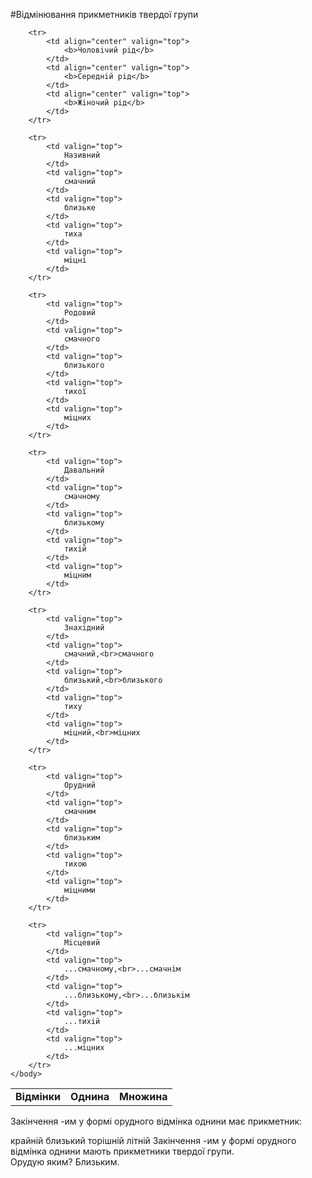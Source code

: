 #Вiдмiнювання прикметникiв твердої групи


<table style="width: 90%;" align="center">
    <body>
        <tr>
            <td rowspan="2"  align="center" valign="top">
                <b>Вiдмiнки</b>
            </td>  
            <td colspan="3" align="center" valign="top">
                <b>Однина</b>
            </td>
            <td rowspan="2"  align="center" valign="top">
                <b>Множина</b>
            </td>                     
        </tr>

        <tr>
            <td align="center" valign="top">
                <b>Чоловiчий рiд</b>
            </td>  
            <td align="center" valign="top">
                <b>Середнiй рiд</b>
            </td>
            <td align="center" valign="top">
                <b>Жiночий рiд</b>
            </td>                     
        </tr>

        <tr>
            <td valign="top">
                Називний
            </td>  
            <td valign="top">
                смачний
            </td>
            <td valign="top">
                близьке
            </td>
            <td valign="top">
                тиха
            </td>
            <td valign="top">
                мiцнi
            </td>                   
        </tr>

        <tr>
            <td valign="top">
                Родовий    
            </td>  
            <td valign="top">
                смачного
            </td>
            <td valign="top">
                близького
            </td>
            <td valign="top">
                тихої
            </td>
            <td valign="top">
                мiцних
            </td>                   
        </tr>

        <tr>
            <td valign="top">
                Давальний
            </td>  
            <td valign="top">
                смачному
            </td>
            <td valign="top">
                близькому
            </td>
            <td valign="top">
                тихiй
            </td>
            <td valign="top">
                мiцним
            </td>                   
        </tr>

        <tr>
            <td valign="top">
                Знахiдний
            </td>  
            <td valign="top">
                смачний,<br>смачного
            </td>
            <td valign="top">
                близький,<br>близького
            </td>
            <td valign="top">
                тиху
            </td>
            <td valign="top">
                мiцний,<br>мiцних
            </td>                   
        </tr>

        <tr>
            <td valign="top">
                Орудний    
            </td>  
            <td valign="top">
                смачним
            </td>
            <td valign="top">
                близьким
            </td>
            <td valign="top">
                тихою
            </td>
            <td valign="top">
                мiцними
            </td>                   
        </tr>

        <tr>
            <td valign="top">
                Мiсцевий 
            </td>  
            <td valign="top">
                ...смачному,<br>...смачнiм
            </td>
            <td valign="top">
                ...близькому,<br>...близькiм
            </td>
            <td valign="top">
                ...тихiй
            </td>
            <td valign="top">
                ...мiцних
            </td>                   
        </tr>        
    </body>
</table>

<quiz> 
    <question>
       <p>Закінчення <span class="p1">-им</span> у формі орудного відмінка однини має прикметник:</p>
           <answer>крайній</answer>
           <answer correct>близький</answer>
           <answer>торішній</answer>
           <answer>літній</answer>
      <explanation>
Закінчення <span class="p1">-им</span> у формі орудного відмінка однини мають прикметники твердої групи. <br>
Орудую яким? Близьким.
</explanation>
    </question>
</quiz> 
